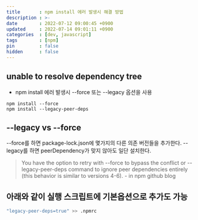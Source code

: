 ```yaml
---
title       : npm install 에러 발생시 해결 방법
description : >-
date        : 2022-07-12 09:00:45 +0900
updated     : 2022-07-14 09:01:11 +0900
categories  : [dev, javascript]
tags        : [npm]
pin         : false
hidden      : false
---
```


## unable to resolve dependency tree
- npm install 에러 발생시 --force 또는 --legacy 옵션을 사용

```
npm install --force
npm install --legacy-peer-deps
```
 
## --legacy vs --force
--force를 하면 package-lock.json에 몇가지의 다른 의존 버전들을 추가한다.
--legacy를 하면 peerDependency가 맞지 않아도 일단 설치한다.

> You have the option to retry with --force to bypass the conflict or --legacy-peer-deps command to ignore peer dependencies entirely (this behavior is similar to versions 4-6). - in npm github blog


## 아래와 같이 실행 스크립트에 기본옵션으로 추가도 가능
```sh
"legacy-peer-deps=true" >> .npmrc
```
